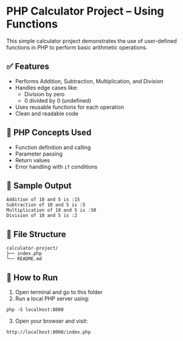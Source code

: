 # PHP Calculator Project – Using Functions

This simple calculator project demonstrates the use of user-defined functions in PHP to perform basic arithmetic operations.

## ✅ Features

- Performs Addition, Subtraction, Multiplication, and Division
- Handles edge cases like:
  - Division by zero
  - 0 divided by 0 (undefined)
- Uses reusable functions for each operation
- Clean and readable code

## 🧠 PHP Concepts Used

- Function definition and calling
- Parameter passing
- Return values
- Error handling with `if` conditions

## 📄 Sample Output

```
Addition of 10 and 5 is :15
Subtraction of 10 and 5 is :5
Multiplication of 10 and 5 is :50
Division of 10 and 5 is :2
```

## 📁 File Structure

```
calculator-project/
├── index.php
└── README.md
```

## 🔄 How to Run

1. Open terminal and go to this folder
2. Run a local PHP server using:

```
php -S localhost:8000
```

3. Open your browser and visit:

```
http://localhost:8000/index.php
```
